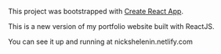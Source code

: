 This project was bootstrapped with [Create React App](https://github.com/facebook/create-react-app).

This is a new version of my portfolio website built with ReactJS.

You can see it up and running at nickshelenin.netlify.com


